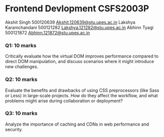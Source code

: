 

# Frontend Devlopment	CSFS2003P
 
Akshit Singh	500120639	Akshit.120639@stu.upes.ac.in
Lakshya Karamchandani	500121282	Lakshya.121282@stu.upes.ac.in
Abhinn Tyagi	500121872	Abhinn.121872@stu.upes.ac.in



### Q1: 10 marks
Critically evaluate how the virtual DOM improves performance compared to direct DOM manipulation, and discuss scenarios where it might introduce new challenges.

### Q2: 10 marks
Evaluate the benefits and drawbacks of using CSS preprocessors (like Sass or Less) in large-scale projects. How do they affect the workflow, and what problems might arise during collaboration or deployment?

### Q3: 10 marks
Analyze the importance of caching and CDNs in web performance and security.
